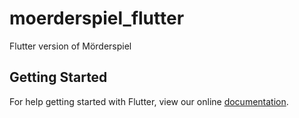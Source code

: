 # moerderspiel_flutter

Flutter version of Mörderspiel

## Getting Started

For help getting started with Flutter, view our online
[documentation](https://flutter.io/).
